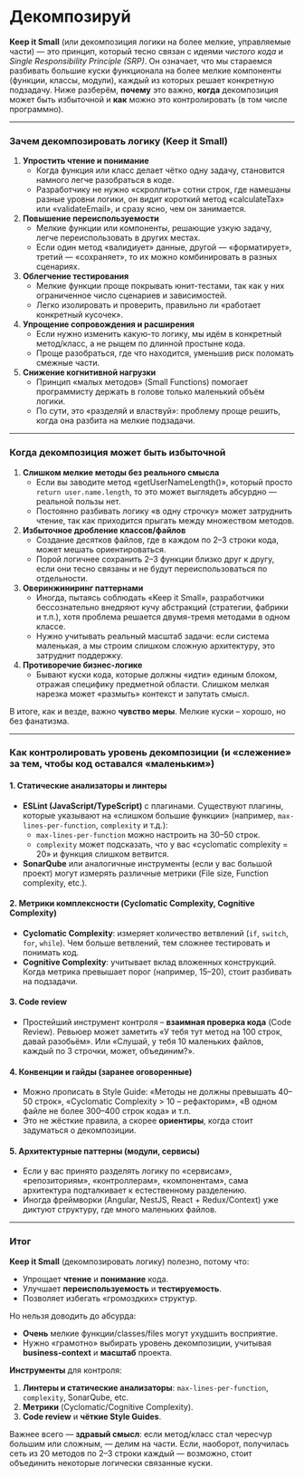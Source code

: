 # Декомпозируй

**Keep it Small** (или декомпозиция логики на более мелкие, управляемые части) — это принцип, который тесно связан с идеями _чистого кода_ и _Single Responsibility Principle (SRP)_. Он означает, что мы стараемся разбивать большие куски функционала на более мелкие компоненты (функции, классы, модули), каждый из которых решает конкретную подзадачу. Ниже разберём, **почему** это важно, **когда** декомпозиция может быть избыточной и **как** можно это контролировать (в том числе программно).

***

### Зачем декомпозировать логику (Keep it Small)

1. **Упростить чтение и понимание**
   * Когда функция или класс делает чётко одну задачу, становится намного легче разобраться в коде.
   * Разработчику не нужно «скроллить» сотни строк, где намешаны разные уровни логики, он видит короткий метод «calculateTax» или «validateEmail», и сразу ясно, чем он занимается.
2. **Повышение переиспользуемости**
   * Мелкие функции или компоненты, решающие узкую задачу, легче переиспользовать в других местах.
   * Если один метод «валидиует» данные, другой — «форматирует», третий — «сохраняет», то их можно комбинировать в разных сценариях.
3. **Облегчение тестирования**
   * Мелкие функции проще покрывать юнит-тестами, так как у них ограниченное число сценариев и зависимостей.
   * Легко изолировать и проверить, правильно ли «работает конкретный кусочек».
4. **Упрощение сопровождения и расширения**
   * Если нужно изменить какую-то логику, мы идём в конкретный метод/класс, а не рыщем по длинной простыне кода.
   * Проще разобраться, где что находится, уменьшив риск поломать смежные части.
5. **Снижение когнитивной нагрузки**
   * Принцип «малых методов» (Small Functions) помогает программисту держать в голове только маленький объём логики.
   * По сути, это «разделяй и властвуй»: проблему проще решить, когда она разбита на мелкие подзадачи.

***

### Когда декомпозиция может быть избыточной

1. **Слишком мелкие методы без реального смысла**
   * Если вы заводите метод «getUserNameLength()», который просто `return user.name.length`, то это может выглядеть абсурдно — реальной пользы нет.
   * Постоянно разбивать логику «в одну строчку» может затруднить чтение, так как приходится прыгать между множеством методов.
2. **Избыточное дробление классов/файлов**
   * Создание десятков файлов, где в каждом по 2–3 строки кода, может мешать ориентироваться.
   * Порой логичнее сохранить 2–3 функции близко друг к другу, если они тесно связаны и не будут переиспользоваться по отдельности.
3. **Оверинжиниринг паттернами**
   * Иногда, пытаясь соблюдать «Keep it Small», разработчики бессознательно внедряют кучу абстракций (стратегии, фабрики и т.п.), хотя проблема решается двумя-тремя методами в одном классе.
   * Нужно учитывать реальный масштаб задачи: если система маленькая, а мы строим слишком сложную архитектуру, это затруднит поддержку.
4. **Противоречие бизнес-логике**
   * Бывают куски кода, которые должны «идти» единым блоком, отражая специфику предметной области. Слишком мелкая нарезка может «размыть» контекст и запутать смысл.

В итоге, как и везде, важно **чувство меры**. Мелкие куски – хорошо, но без фанатизма.

***

### Как контролировать уровень декомпозиции (и «слежение» за тем, чтобы код оставался «маленьким»)

#### 1. Статические анализаторы и линтеры

* **ESLint (JavaScript/TypeScript)** с плагинами. Существуют плагины, которые указывают на «слишком большие функции» (например, `max-lines-per-function`, `complexity` и т.д.):
  * `max-lines-per-function` можно настроить на 30–50 строк.
  * `complexity` может подсказать, что у вас «cyclomatic complexity = 20» и функция слишком ветвится.
* **SonarQube** или аналогичные инструменты (если у вас большой проект) могут измерять различные метрики (File size, Function complexity, etc.).

#### 2. Метрики комплексности (Cyclomatic Complexity, Cognitive Complexity)

* **Cyclomatic Complexity**: измеряет количество ветвлений (`if`, `switch`, `for`, `while`). Чем больше ветвлений, тем сложнее тестировать и понимать код.
* **Cognitive Complexity**: учитывает вклад вложенных конструкций. Когда метрика превышает порог (например, 15–20), стоит разбивать на подзадачи.

#### 3. Code review

* Простейший инструмент контроля – **взаимная проверка кода** (Code Review). Ревьюер может заметить «У тебя тут метод на 100 строк, давай разобьём». Или «Слушай, у тебя 10 маленьких файлов, каждый по 3 строчки, может, объединим?».

#### 4. Конвенции и гайды (заранее оговоренные)

* Можно прописать в Style Guide: «Методы не должны превышать 40–50 строк», «Cyclomatic Complexity > 10 – рефакторим», «В одном файле не более 300–400 строк кода» и т.п.
* Это не жёсткие правила, а скорее **ориентиры**, когда стоит задуматься о декомпозиции.

#### 5. Архитектурные паттерны (модули, сервисы)

* Если у вас принято разделять логику по «сервисам», «репозиториям», «контроллерам», «компонентам», сама архитектура подталкивает к естественному разделению.
* Иногда фреймворки (Angular, NestJS, React + Redux/Context) уже диктуют структуру, где много маленьких файлов.

***

### Итог

**Keep it Small** (декомпозировать логику) полезно, потому что:

* Упрощает **чтение** и **понимание** кода.
* Улучшает **переиспользуемость** и **тестируемость**.
* Позволяет избегать «громоздких» структур.

Но нельзя доводить до абсурда:

* **Очень** мелкие функции/classes/files могут ухудшить восприятие.
* Нужно «грамотно» выбирать уровень декомпозиции, учитывая **business-context** и **масштаб** проекта.

**Инструменты** для контроля:

1. **Линтеры и статические анализаторы**: `max-lines-per-function`, `complexity`, SonarQube, etc.
2. **Метрики** (Cyclomatic/Cognitive Complexity).
3. **Code review** и **чёткие Style Guides**.

Важнее всего — **здравый смысл**: если метод/класс стал чересчур большим или сложным, — делим на части. Если, наоборот, получилась сеть из 20 методов по 2–3 строки каждый — возможно, стоит объединить некоторые логически связанные куски.
